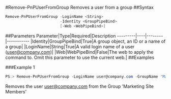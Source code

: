 #Remove-PnPUserFromGroup
Removes a user from a group
##Syntax
```powershell
Remove-PnPUserFromGroup -LoginName <String>
                        -Identity <GroupPipeBind>
                        [-Web <WebPipeBind>]
```


##Parameters
Parameter|Type|Required|Description
---------|----|--------|-----------
|Identity|GroupPipeBind|True|A group object, an ID or a name of a group|
|LoginName|String|True|A valid login name of a user (user@company.com)|
|Web|WebPipeBind|False|The web to apply the command to. Omit this parameter to use the current web.|
##Examples

###Example 1
```powershell
PS:> Remove-PnPUserFromGroup -LoginName user@company.com -GroupName 'Marketing Site Members'
```
Removes the user user@company.com from the Group 'Marketing Site Members'
